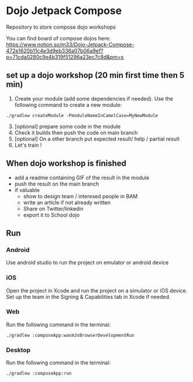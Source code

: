 # Dojo Jetpack Compose
Repository to store compose dojo workshops

You can find board of compose dojos here: https://www.notion.so/m33/Dojo-Jetpack-Compose-472e1620b11c4e3d9eb336a07b06a9ef?p=71cda0280c9e4b319f51296a23ec7c8d&pm=s

## set up a dojo workshop (20 min first time then 5 min)

1. Create your module (add some dependencies if needed). Use the following
   command to create a new module:

```shell
./gradlew createModule -PmoduleNameInCamelCase=MyNewModule
```
3. [optional] prepare some code in the module
4. Check it builds then push the code on main branch 
5. [optional] On a other branch put expected result/ help / partial result 
6. Let's train !

## When dojo workshop is finished

- add a readme containing GIF of the result in the module
- push the result on the main branch
- if valuable
    - show to design team / interesed people in BAM
    - write an article if not already written
    - Share on Twitter/linkedin
    - export it to School dojo
## Run

### Android

Use android studio to run the project on emulator or android device

### iOS

Open the project in Xcode and run the project on a simulator or iOS device.
Set up the team in the Signing & Capabilities tab in Xcode if needed.

### Web

Run the following command in the terminal:

```shell
./gradlew :composeApp:wasmJsBrowserDevelopmentRun
```

### Desktop

Run the following command in the terminal:

```shell
./gradlew :composeApp:run
```

